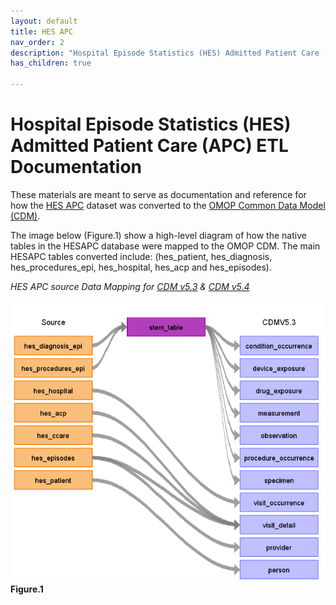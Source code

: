 ```yaml
---
layout: default
title: HES APC
nav_order: 2
description: "Hospital Episode Statistics (HES) Admitted Patient Care (APC) ETL Documentation"
has_children: true

---
```


# Hospital Episode Statistics (HES) Admitted Patient Care (APC) ETL Documentation

These materials are meant to serve as documentation and reference for how the [HES APC](https://digital.nhs.uk/data-and-information/publications/statistical/hospital-admitted-patient-care-activity) dataset was converted to the [OMOP Common Data Model (CDM)](https://ohdsi.github.io/CommonDataModel/).

The image below (Figure.1) show a high-level diagram of how the native tables in the HESAPC database were mapped to the OMOP CDM. The main HESAPC tables converted include: (hes_patient, hes_diagnosis, hes_procedures_epi, hes_hospital, hes_acp and hes_episodes).

*HES APC source Data Mapping for [CDM v5.3](https://github.com/oxford-pharmacoepi/etl_ndorms) & [CDM v5.4](https://github.com/oxford-pharmacoepi/etl_ndorms)*

![](images/image1.png)
**Figure.1**